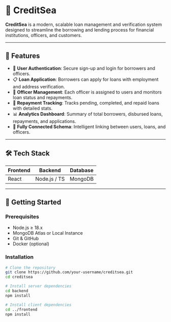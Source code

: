 # 🌊 CreditSea

**CreditSea** is a modern, scalable loan management and verification system designed to streamline the borrowing and lending process for financial institutions, officers, and customers.

---

## 📌 Features

- 🔐 **User Authentication**: Secure sign-up and login for borrowers and officers.
- 📋 **Loan Application**: Borrowers can apply for loans with employment and address verification.
- 👮 **Officer Management**: Each officer is assigned to users and monitors loan status and repayments.
- 💸 **Repayment Tracking**: Tracks pending, completed, and repaid loans with detailed stats.
- 📊 **Analytics Dashboard**: Summary of total borrowers, disbursed loans, repayments, and applications.
- 🔄 **Fully Connected Schema**: Intelligent linking between users, loans, and officers.

---

## 🛠️ Tech Stack

| Frontend      | Backend           | Database     |
|---------------|-------------------|--------------|
| React         | Node.js / TS | MongoDB      |

---

## 🚀 Getting Started

### Prerequisites

- Node.js ≥ 18.x
- MongoDB Atlas or Local Instance
- Git & GitHub
- Docker (optional)

### Installation

```bash
# Clone the repository
git clone https://github.com/your-username/creditsea.git
cd creditsea

# Install server dependencies
cd backend
npm install

# Install client dependencies
cd ../frontend
npm install
